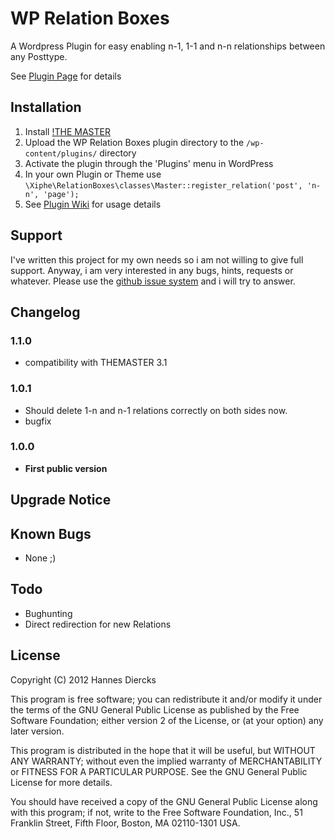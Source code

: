 WP Relation Boxes
=================

A Wordpress Plugin for easy enabling n-1, 1-1 and n-n relationships
between any Posttype.

See [Plugin Page](https://github.com/Xiphe/WP-Relation-Boxes) for details



Installation
------------

1. Install [!THE MASTER](https://github.com/Xiphe/-THE-MASTER)
2. Upload the WP Relation Boxes plugin directory to the `/wp-content/plugins/` directory
3. Activate the plugin through the 'Plugins' menu in WordPress
4. In your own Plugin or Theme use `\Xiphe\RelationBoxes\classes\Master::register_relation('post', 'n-n', 'page');`
5. See [Plugin Wiki](https://github.com/Xiphe/WP-Relation-Boxes/wiki) for usage details


Support
-------

I've written this project for my own needs so i am not willing to give
full support. Anyway, i am very interested in any bugs, hints, requests
or whatever. Please use the [github issue system](https://github.com/Xiphe/WP-Relation-Boxes/issues)
and i will try to answer.


Changelog
---------

### 1.1.0
+ compatibility with THEMASTER 3.1

### 1.0.1
+ Should delete 1-n and n-1 relations correctly on both sides now.
+ bugfix

### 1.0.0
+ **First public version**


Upgrade Notice
--------------


Known Bugs
----------

+ None ;)


Todo
----

+ Bughunting
+ Direct redirection for new Relations


License
-------

Copyright (C) 2012 Hannes Diercks

This program is free software; you can redistribute it and/or modify
it under the terms of the GNU General Public License as published by
the Free Software Foundation; either version 2 of the License, or
(at your option) any later version.

This program is distributed in the hope that it will be useful,
but WITHOUT ANY WARRANTY; without even the implied warranty of
MERCHANTABILITY or FITNESS FOR A PARTICULAR PURPOSE.  See the
GNU General Public License for more details.

You should have received a copy of the GNU General Public License along
with this program; if not, write to the Free Software Foundation, Inc.,
51 Franklin Street, Fifth Floor, Boston, MA 02110-1301 USA.